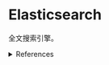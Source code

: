 # Elasticsearch

全文搜索引擎。

<details>
<summary>References</summary>

- [elastic 官网](https://www.elastic.co/)
- [Elasticsearch 介绍 | 阮一峰](http://www.ruanyifeng.com/blog/2017/08/elasticsearch.html)
- [elastic 中文社区](https://elasticsearch.cn/)
- [elastic | 易百教程](https://www.yiibai.com/elasticsearch/elasticsearch-getting-start.html)

</details>

